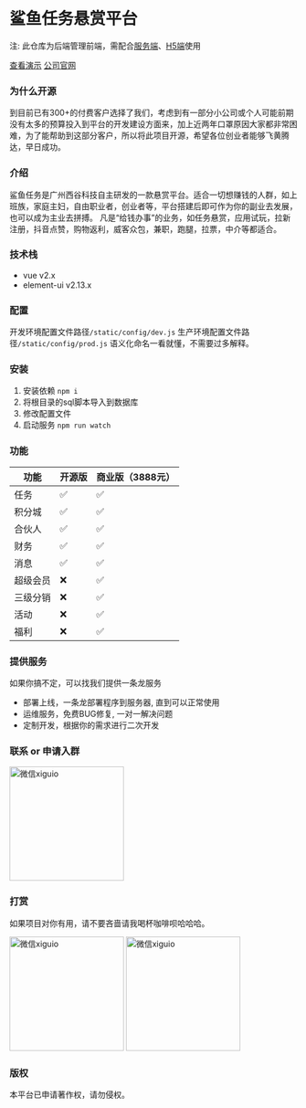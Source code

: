 # 鲨鱼任务悬赏平台

注: 此仓库为后端管理前端，需配合[服务端](https://github.com/xigupro/SharkTask_Server)、[H5端](https://github.com/xigupro/SharkTask_H5)使用

[查看演示](https://shark-m.xigu.pro)
[公司官网](https://www.xigu.pro/products/task.html)

### 为什么开源
到目前已有300+的付费客户选择了我们，考虑到有一部分小公司或个人可能前期没有太多的预算投入到平台的开发建设方面来，加上近两年口罩原因大家都非常困难，为了能帮助到这部分客户，所以将此项目开源，希望各位创业者能够飞黄腾达，早日成功。

### 介绍
鲨鱼任务是广州西谷科技自主研发的一款悬赏平台。适合一切想赚钱的人群，如上班族，家庭主妇，自由职业者，创业者等，平台搭建后即可作为你的副业去发展，也可以成为主业去拼搏。 凡是“给钱办事”的业务，如任务悬赏，应用试玩，拉新注册，抖音点赞，购物返利，威客众包，兼职，跑腿，拉票，中介等都适合。

### 技术栈
* vue v2.x
* element-ui v2.13.x

### 配置

开发环境配置文件路径`/static/config/dev.js`
生产环境配置文件路径`/static/config/prod.js`
语义化命名一看就懂，不需要过多解释。

### 安装
1. 安装依赖 `npm i`
2. 将根目录的sql脚本导入到数据库
3. 修改配置文件
4. 启动服务 `npm run watch`

### 功能
|  功能   |  开源版   | 商业版（3888元）  |
| ----  |  ----  | ----  |
| 任务 | ✅  | ✅ |
| 积分城 | ✅  | ✅ |
| 合伙人 | ✅  | ✅ |
| 财务 | ✅  | ✅ |
| 消息 | ✅  | ✅ |
| 超级会员 | ❌  | ✅ |
| 三级分销 | ❌  | ✅ |
| 活动 | ❌  | ✅ |
| 福利 | ❌  | ✅ |

### 提供服务
如果你搞不定，可以找我们提供一条龙服务
* 部署上线，一条龙部署程序到服务器, 直到可以正常使用
* 运维服务，免费BUG修复, 一对一解决问题
* 定制开发，根据你的需求进行二次开发

### 联系 or 申请入群
<img alt="微信xiguio" src="https://www.xigu.pro/img/code.JPG" width="200px">

### 打赏
如果项目对你有用，请不要吝啬请我喝杯咖啡呗哈哈哈。  

<img alt="微信xiguio" src="https://www.xigu.pro/img/wechat-pay.png" width="200px">
<img alt="微信xiguio" src="https://www.xigu.pro/img/ali-pay.png" width="200px">

### 版权
本平台已申请著作权，请勿侵权。
